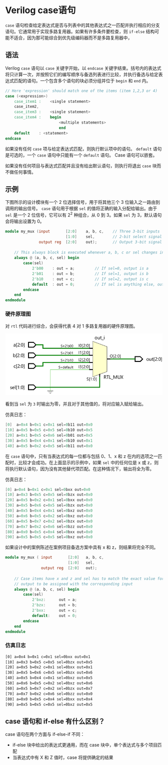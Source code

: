 # Verilog case语句

`case` 语句检查给定表达式是否与列表中的其他表达式之一匹配并执行相应的分支语句。它通常用于实现多路复用器。如果有许多条件要检查，则 `if-else` 结构可能不适合，因为那可能综合到优先级编码器而不是多路复用器中，

## 语法

Verilog `case` 语句以 `case` 关键字开始，以 `endcase` 关键字结束。括号内的表达式将只计算一次，并按照它们的编写顺序与备选列表进行比较，并执行备选与给定表达式匹配的语句。一个包含多个语句的块必须分组并位于 `begin` 和 `end` 内。

```verilog
// Here 'expression' should match one of the items (item 1,2,3 or 4)
case (<expression>)
	case_item1 : 	<single statement>
	case_item2,
	case_item3 : 	<single statement>
	case_item4 : 	begin
	          			<multiple statements>
	        			end
	default    : <statement>
endcase
```


如果没有任何 `case` 项与给定表达式匹配，则执行默认项中的语句。 `default` 语句是可选的，一个 `case` 语句中只能有一个 `default` 语句。 Case 语句可以嵌套。

如果没有任何项目与表达式匹配并且没有给出默认语句，则执行将退出 `case` 块而不做任何事情。

## 示例

下图所示的设计模块有一个 2 位选择信号，用于将其他三个 3 位输入之一路由到调用的输出信号。 `case` 语句用于根据 `sel` 的值将正确的输入分配给输出。由于 `sel` 是一个 2 位信号，它可以有 $2^2$ 种组合，从 0 到 3。如果 `sel` 为 3，默认语句会将输出设置为 0。

```verilog
module my_mux (input       [2:0] 	a, b, c, 	// Three 3-bit inputs
                           [1:0]	sel, 	    // 2-bit select signal to choose from a, b, c
               output reg  [2:0] 	out); 		// Output 3-bit signal

    // This always block is executed whenever a, b, c or sel changes in value
    always @ (a, b, c, sel) begin
        case(sel)
            2'b00    : out = a; 		// If sel=0, output is a
            2'b01    : out = b; 		// If sel=1, output is b
            2'b10    : out = c; 		// If sel=2, output is c
            default  : out = 0; 		// If sel is anything else, out is always 0
        endcase
    end
endmodule
```

### 硬件原理图

对 `rtl` 代码进行综合，会获得代表 4 对 1 多路复用器的硬件原理图。

<p style="text-align:center"><img src="./mux.png" alt="mux" style="zoom:100%;" /></p>

看到当 `sel` 为 `3` 时输出为零，并且对于其他值的，将对应输入赋给输出。

仿真日志：

```verilog
[0]  a=0x4 b=0x1 c=0x1 sel=0b11 out=0x0
[10] a=0x5 b=0x5 c=0x5 sel=0b10 out=0x5
[20] a=0x1 b=0x5 c=0x6 sel=0b01 out=0x5
[30] a=0x5 b=0x4 c=0x1 sel=0b10 out=0x1
[40] a=0x5 b=0x2 c=0x5 sel=0b11 out=0x0
```

在 `case` 语句中，只有当表达式的每一位都与包括 0、1、x 和 z 在内的选项之一匹配时，比较才会成功。在上面显示的示例中，如果 `sel` 中的任何位是 x 或 z，则将执行默认语句，因为没有其他替代项匹配。在这种情况下，输出将全为零。

仿真日志：

```verilog
[0] a=0x4 b=0x1 c=0x1 sel=0bxx out=0x0
[10] a=0x3 b=0x5 c=0x5 sel=0bzx out=0x0
[20] a=0x5 b=0x2 c=0x1 sel=0bxx out=0x0
[30] a=0x5 b=0x6 c=0x5 sel=0bzx out=0x0
[40] a=0x5 b=0x4 c=0x1 sel=0bxz out=0x0
[50] a=0x6 b=0x5 c=0x2 sel=0bxz out=0x0
[60] a=0x5 b=0x7 c=0x2 sel=0bzx out=0x0
[70] a=0x7 b=0x2 c=0x6 sel=0bzz out=0x0
[80] a=0x0 b=0x5 c=0x4 sel=0bxx out=0x0
[90] a=0x5 b=0x5 c=0x5 sel=0bxz out=0x0
```

如果设计中的案例陈述在案例项目备选方案中具有 x 和 z，则结果将完全不同。

```verilog
module my_mux ( input  		[2:0] 	a, b, c,
							[1:0]	sel,
				output reg	[2:0] 	out);

    // Case items have x and z and sel has to match the exact value for
    // output to be assigned with the corresponding input
    always @ (a, b, c, sel) begin
        case(sel)
            2'bxz:      out = a;
            2'bzx:      out = b;
            2'bxx:      out = c;
            default:    out = 0;
        endcase
    end
endmodule
```

### 仿真日志

```bash
[0] a=0x4 b=0x1 c=0x1 sel=0bxx out=0x1
[10] a=0x3 b=0x5 c=0x5 sel=0bzx out=0x5
[20] a=0x5 b=0x2 c=0x1 sel=0bxx out=0x1
[30] a=0x5 b=0x6 c=0x5 sel=0bzx out=0x6
[40] a=0x5 b=0x4 c=0x1 sel=0bxz out=0x5
[50] a=0x6 b=0x5 c=0x2 sel=0bxz out=0x6
[60] a=0x5 b=0x7 c=0x2 sel=0bzx out=0x7
[70] a=0x7 b=0x2 c=0x6 sel=0bzz out=0x0
[80] a=0x0 b=0x5 c=0x4 sel=0bxx out=0x4
[90] a=0x5 b=0x5 c=0x5 sel=0bxz out=0x5
```

## case 语句和 if-else 有什么区别？

case 语句在两个方面与 if-else-if 不同：

- if-else 块中给出的表达式更通用，而在 case 块中，单个表达式与多个项目匹配
- 当表达式中有 X 和 Z 值时，case 将提供确定的结果

